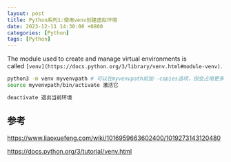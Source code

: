 ```yaml
---
layout: post
title: Python系列1:使用venv创建虚拟环境
date: 2023-12-11 14:30:00 +0800
categories: [Python]
tags: [Python]
---
```


The module used to create and manage virtual environments is called `[venv](https://docs.python.org/3/library/venv.html#module-venv)`.

```bash
python3 -m venv myvenvpath # 可以在myvenvpath前加--copies选项，但会占用更多的磁盘空间
source myvenvpath/bin/activate 激活它

deactivate 退出当前环境
```

## 参考

<https://www.liaoxuefeng.com/wiki/1016959663602400/1019273143120480>

<https://docs.python.org/3/tutorial/venv.html>